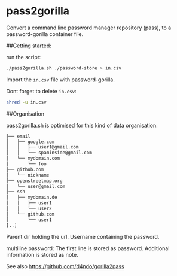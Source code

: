 # pass2gorilla
Convert a command line password manager repository (pass), to a password-gorilla container file.

##Getting started:

run the script:

```bash
./pass2gorilla.sh ./password-store > in.csv
```

Import the ```in.csv``` file with password-gorilla.

Dont forget to delete ```in.csv```:

```bash
shred -u in.csv
```

##Organisation 

pass2gorilla.sh is optimised for this kind of data organisation:

```bash
├── email
│   ├── google.com
│   │   ├── user1@gmail.com
│   │   └── spaminside@gmail.com
│   └── mydomain.com
│       └── foo
├── github.com
│   └── nickname
├── openstreetmap.org
│   └── user@gmail.com
├── ssh
│   ├── mydomain.de
│   │   ├── user1
│   │   └── user2
│   └── github.com
│       └── user1
[..]
```

Parent dir holding the url. Username containing the password. 

multiline password: The first line is stored as password. Additional information is stored as note.

See also
https://github.com/d4ndo/gorilla2pass
